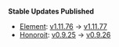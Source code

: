 **Stable Updates Published**

* [Element](https://github.com/element-hq/element-web): [v1.11.76](https://github.com/element-hq/element-web/releases/tag/v1.11.76) -> [v1.11.77](https://github.com/element-hq/element-web/releases/tag/v1.11.77)
* [Honoroit](https://github.com/etkecc/honoroit): [v0.9.25](https://github.com/etkecc/honoroit/releases/tag/v0.9.25) -> [v0.9.26](https://github.com/etkecc/honoroit/releases/tag/v0.9.26)
